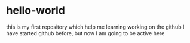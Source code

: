 # hello-world
this is my first repository which help me learning working on the github
I have started github before, but now I am going to be active here
